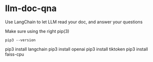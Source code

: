 # llm-doc-qna
Use LangChain to let LLM read your doc, and answer your questions

Make sure using the right pip(3)
```
pip3 --version
```

pip3 install langchain
pip3 install openai
pip3 install tiktoken
pip3 install faiss-cpu
